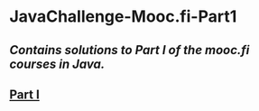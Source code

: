 # JavaChallenge-Mooc.fi-Part1

*Contains solutions to Part I of the mooc.fi courses in Java.*
---
[Part I](http://moocfi.github.io/courses/2013/programming-part-1/)
---
